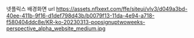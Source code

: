 넷플릭스 배경화면 url
https://assets.nflxext.com/ffe/siteui/vlv3/d049a3bd-40ee-411b-9f16-d1def798d43b/b0079f13-11da-4e94-a718-f580404ddc8e/KR-ko-20230313-popsignuptwoweeks-perspective_alpha_website_medium.jpg
